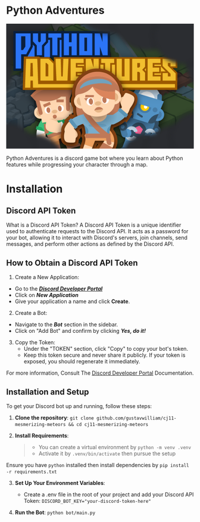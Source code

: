 # Python Adventures

![Alt title](bot/assets/title-art.png)

Python Adventures is a discord game bot where you learn about Python features while progressing your character through a map.

# Installation
## Discord API Token
What is a Discord API Token?
A Discord API Token is a unique identifier used to authenticate requests to the Discord API. It acts as a password for your bot, allowing it to interact with Discord's servers, join channels, send messages, and perform other actions as defined by the Discord API.

## How to Obtain a Discord API Token
1. Create a New Application:
  - Go to the [***Discord Developer Portal***](https://discord.com/developers/applications)
  -  Click on ***New Application***
  -   Give your application a name and click **Create**.

2. Create a Bot:
  - Navigate to the ***Bot*** section in the sidebar.
  -  Click on "Add Bot" and confirm by clicking ***Yes, do it!***

3. Copy the Token:
   - Under the "TOKEN" section, click "Copy" to copy your bot's token.
   - Keep this token secure and never share it publicly. If your token is exposed, you should regenerate it immediately.

For more information, Consult The [Discord Developer Portal](https://discord.com/developers/docs/intro) Documentation.

## Installation and Setup
To get your Discord bot up and running, follow these steps:
1. **Clone the repository**: `git clone github.com/gustavwilliam/cj11-mesmerizing-meteors && cd cj11-mesmerizing-meteors`

2. **Install Requirements**:
   > - You can create a virtual environment by `python -m venv .venv`
   > - Activate it by `.venv/bin/activate` then pursue the setup

Ensure you have `python` installed then install dependencies by `pip install -r requirements.txt`

3. **Set Up Your Environment Variables**:
   - Create a .env file in the root of your project and add your Discord API Token: `DISCORD_BOT_KEY="your-discord-token-here"`

4. **Run the Bot**: `python bot/main.py`

